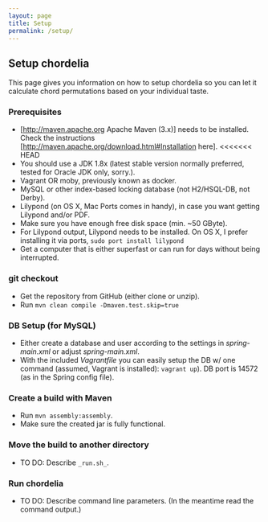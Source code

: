 ```yaml
---
layout: page
title: Setup
permalink: /setup/
---
```


<!-- Setup of chordelia. -->

## Setup chordelia
This page gives you information on how to setup chordelia so you can let it calculate chord permutations based on your individual taste.

###  Prerequisites
  * [http://maven.apache.org Apache Maven (3.x)] needs to be installed. Check the instructions [http://maven.apache.org/download.html#Installation here].
<<<<<<< HEAD
  * You should use a JDK 1.8x (latest stable version normally preferred, tested for Oracle JDK only, sorry.).
  * Vagrant OR moby, previously known as docker.
  * MySQL or other index-based locking database (not H2/HSQL-DB, not Derby).
  * Lilypond (on OS X, Mac Ports comes in handy), in case you want getting Lilypond and/or PDF.
  * Make sure you have enough free disk space (min. ~50 GByte).
  * For Lilypond output, Lilypond needs to be installed. On OS X, I prefer installing it via ports, ```sudo port install lilypond``` 
  * Get a computer that is either superfast or can run for days without being interrupted.

### git checkout
  * Get the repository from GitHub (either clone or unzip).
  * Run ```mvn clean compile -Dmaven.test.skip=true```

### DB Setup (for MySQL)
  * Either create a database and user according to the settings in _spring-main.xml_ or adjust _spring-main.xml_.
  * With the included *Vagrantfile* you can easily setup the DB w/ one command (assumed, Vagrant is installed): ```vagrant up```). DB port is 14572 (as in the Spring config file).

### Create a build with Maven
  * Run ```mvn assembly:assembly```.
  * Make sure the created jar is fully functional.

### Move the build to another directory
  * TO DO: Describe ```_run.sh_```.

### Run chordelia
  * TO DO: Describe command line parameters. (In the meantime read the command output.)
